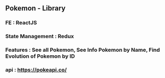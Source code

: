 

## Pokemon - Library

### FE : ReactJS
### State Management : Redux
### Features : See all Pokemon, See Info Pokemon by Name, Find Evolution of Pokemon by ID
### api : https://pokeapi.co/
